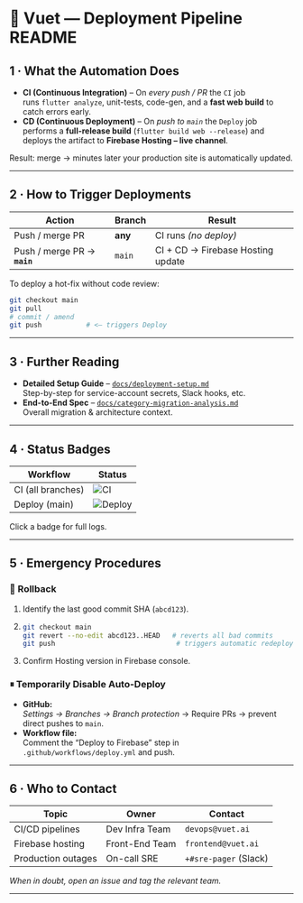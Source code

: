 # 🚀 Vuet — Deployment Pipeline README

## 1&nbsp;·&nbsp;What the Automation Does
* **CI (Continuous Integration)** – On *every push / PR* the `CI` job  
  runs `flutter analyze`, unit-tests, code-gen, and a **fast web build** to catch errors early.
* **CD (Continuous Deployment)** – On *push to `main`* the `Deploy` job  
  performs a **full-release build** (`flutter build web --release`) and  
  deploys the artifact to **Firebase Hosting – live channel**.

Result: merge → minutes later your production site is automatically updated.

---

## 2&nbsp;·&nbsp;How to Trigger Deployments
| Action | Branch | Result |
|--------|--------|--------|
| Push / merge PR | **any** | CI runs *(no deploy)* |
| Push / merge PR → **`main`** | `main` | CI + CD → Firebase Hosting update |

To deploy a hot-fix without code review:  
```bash
git checkout main
git pull
# commit / amend
git push           # <— triggers Deploy
```

---

## 3&nbsp;·&nbsp;Further Reading
* **Detailed Setup Guide** – [`docs/deployment-setup.md`](docs/deployment-setup.md)  
  Step-by-step for service-account secrets, Slack hooks, etc.
* **End-to-End Spec** – [`docs/category-migration-analysis.md`](docs/category-migration-analysis.md)  
  Overall migration & architecture context.

---

## 4&nbsp;·&nbsp;Status Badges
| Workflow | Status |
|----------|--------|
| CI (all branches) | ![CI](https://github.com/Qualiasolutions/vuetapp/actions/workflows/ci.yml/badge.svg) |
| Deploy (main) | ![Deploy](https://github.com/Qualiasolutions/vuetapp/actions/workflows/deploy.yml/badge.svg) |

Click a badge for full logs.

---

## 5&nbsp;·&nbsp;Emergency Procedures

### 🔄 Rollback
1. Identify the last good commit SHA (`abcd123`).  
2. ```bash
   git checkout main
   git revert --no-edit abcd123..HEAD   # reverts all bad commits
   git push                              # triggers automatic redeploy
   ```
3. Confirm Hosting version in Firebase console.

### ⏸ Temporarily Disable Auto-Deploy
* **GitHub:**  
  *Settings → Branches → Branch protection* → Require PRs → prevent direct pushes to `main`.
* **Workflow file:**  
  Comment the “Deploy to Firebase” step in `.github/workflows/deploy.yml` and push.

---

## 6&nbsp;·&nbsp;Who to Contact
| Topic | Owner | Contact |
|-------|-------|---------|
| CI/CD pipelines | Dev Infra Team | `devops@vuet.ai` |
| Firebase hosting | Front-End Team | `frontend@vuet.ai` |
| Production outages | On-call SRE | `+#sre‐pager` (Slack) |

*When in doubt, open an issue and tag the relevant team.*

---

